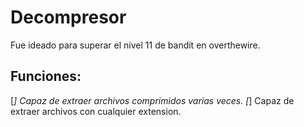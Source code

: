 # Decompresor
Fue ideado para superar el nivel 11 de bandit en overthewire.

## Funciones:
[*] Capaz de extraer archivos comprimidos varias veces.
[*] Capaz de extraer archivos con cualquier extension.
